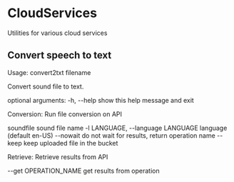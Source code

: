 # CloudServices
Utilities for various cloud services

## Convert speech to text

Usage: convert2txt filename

Convert sound file to text.

optional arguments:
  -h, --help            show this help message and exit

Conversion:
  Run file conversion on API

  soundfile             sound file name
  -l LANGUAGE, --language LANGUAGE
                        language (default en-US)
  --nowait              do not wait for results, return operation name
  --keep                keep uploaded file in the bucket

Retrieve:
  Retrieve results from API

  --get OPERATION_NAME  get results from operation


